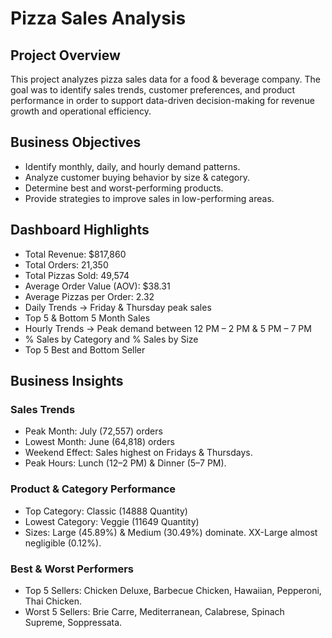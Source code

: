 # Pizza Sales Analysis

## Project Overview
This project analyzes pizza sales data for a food & beverage company.
The goal was to identify sales trends, customer preferences, and product performance in order to support data-driven decision-making for revenue growth and operational efficiency.

## Business Objectives
- Identify monthly, daily, and hourly demand patterns.
- Analyze customer buying behavior by size & category.
- Determine best and worst-performing products.
- Provide strategies to improve sales in low-performing areas.

## Dashboard Highlights
- Total Revenue: $817,860
- Total Orders: 21,350
- Total Pizzas Sold: 49,574
- Average Order Value (AOV): $38.31
- Average Pizzas per Order: 2.32
- Daily Trends → Friday & Thursday peak sales
- Top 5 & Bottom 5 Month Sales
- Hourly Trends → Peak demand between 12 PM – 2 PM & 5 PM – 7 PM
- % Sales by Category and % Sales by Size
- Top 5 Best and Bottom Seller

## Business Insights
### Sales Trends
- Peak Month: July (72,557) orders
- Lowest Month: June (64,818) orders
- Weekend Effect: Sales highest on Fridays & Thursdays.
- Peak Hours: Lunch (12–2 PM) & Dinner (5–7 PM).

### Product & Category Performance
- Top Category: Classic (14888 Quantity)
- Lowest Category: Veggie (11649 Quantity)
- Sizes: Large (45.89%) & Medium (30.49%) dominate. XX-Large almost negligible (0.12%).

### Best & Worst Performers
- Top 5 Sellers: Chicken Deluxe, Barbecue Chicken, Hawaiian, Pepperoni, Thai Chicken.
- Worst 5 Sellers: Brie Carre, Mediterranean, Calabrese, Spinach Supreme, Soppressata.



